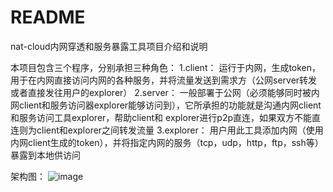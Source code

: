 # README
nat-cloud内网穿透和服务暴露工具项目介绍和说明

本项目包含三个程序，分别承担三种角色：
1.client：
  运行于内网，生成token，用于在内网直接访问内网的各种服务，并将流量发送到需求方（公网server转发或者直接发往用户的explorer）
2.server：
  一般部署于公网（必须能够同时被内网client和服务访问器explorer能够访问到），它所承担的功能就是沟通内网client和服务访问工具explorer，帮助client和    explorer进行p2p直连，如果双方不能直连则为client和explorer之间转发流量
3.explorer：
  用户用此工具添加内网（使用内网client生成的token），并将指定内网的服务（tcp，udp，http，ftp，ssh等）暴露到本地供访问
  
 架构图：
 ![image](https://github.com/nat-cloud/README/blob/master/nat-cloud-architecture.png?raw=true)
